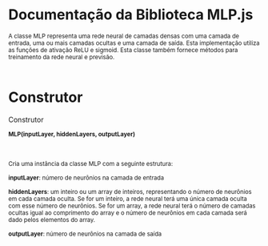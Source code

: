 # Documentação da Biblioteca MLP.js
<sub>A classe MLP representa uma rede neural de camadas densas com uma camada de entrada, uma ou mais camadas ocultas e uma camada de saída. Esta implementação utiliza as funções de ativação ReLU e sigmoid. Esta classe também fornece métodos para treinamento da rede neural e previsão.</sub>
</br></br>
<h1>Construtor</h1>
<p>Construtor</p>
<p><sub><strong>MLP(inputLayer, hiddenLayers, outputLayer)</strong></sub></p>
</br>
<p><sub>Cria uma instância da classe MLP com a seguinte estrutura:</sub></p>
<p><sub><strong>inputLayer</strong>: número de neurônios na camada de entrada</sub></p>
<p><sub><strong>hiddenLayers</strong>: um inteiro ou um array de inteiros, representando o número de neurônios em cada camada oculta. Se for um inteiro, a rede neural terá uma única camada oculta com esse número de neurônios. Se for um array, a rede neural terá o número de camadas ocultas igual ao comprimento do array e o número de neurônios em cada camada será dado pelos elementos do array.</sub></p>
<p><sub><strong>outputLayer</strong>: número de neurônios na camada de saída</sub></p>
</br></br>
